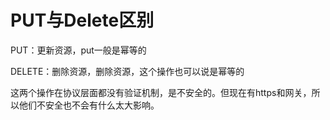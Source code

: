 # PUT与Delete区别

PUT：更新资源，put一般是幂等的

DELETE：删除资源，删除资源，这个操作也可以说是幂等的

这两个操作在协议层面都没有验证机制，是不安全的。但现在有https和网关，所以他们不安全也不会有什么太大影响。
